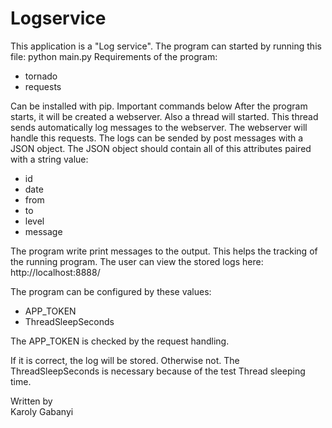 # Logservice

This application is a "Log service".
The program can started by running this file:
python main.py
Requirements of the program:
- tornado
- requests

Can be installed with pip. Important commands below
After the program starts, it will be created a webserver.
Also a thread will started. This thread sends automatically log messages
to the webserver. The webserver will handle this requests.
The logs can be sended by post messages with a JSON object.
The JSON object should contain all of this attributes paired with a string value:
- id  
- date    
- from    
- to  
- level   
- message

The program write print messages to the output.
This helps the tracking of the running program.
The user can view the stored logs here:
http://localhost:8888/

The program can be configured by these values:
- APP_TOKEN
- ThreadSleepSeconds

The APP_TOKEN is checked by the request handling. 

If it is correct, the log will be stored. Otherwise not.
The ThreadSleepSeconds is necessary because of the test Thread sleeping time.

Written by </br>
Karoly Gabanyi
